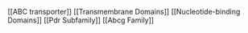 [[ABC transporter]]
[[Transmembrane Domains]]
[[Nucleotide-binding Domains]]
[[Pdr Subfamily]]
[[Abcg Family]]
